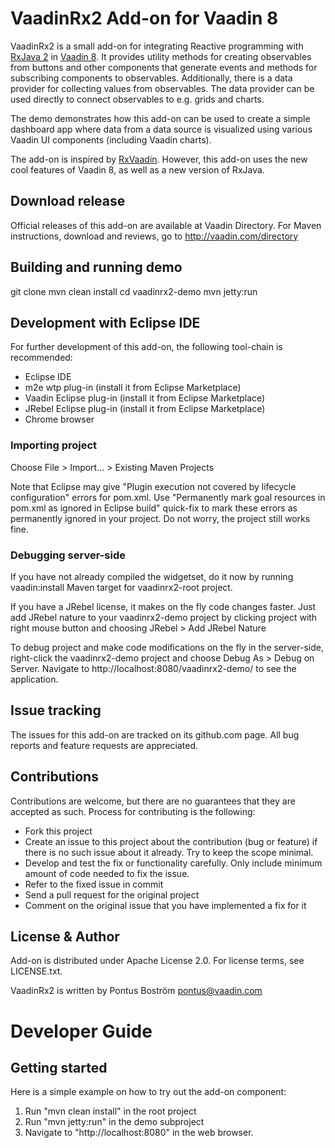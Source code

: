 # VaadinRx2 Add-on for Vaadin 8

VaadinRx2 is a small add-on for integrating Reactive programming with [RxJava 2](https://github.com/ReactiveX/RxJava) in [Vaadin 8](https://github.com/vaadin/framework). It provides utility methods for creating observables from buttons and other components that generate events and methods for subscribing components to observables. Additionally, there is a data provider for collecting values from observables. The data provider can be used directly to connect observables to e.g. grids and charts.

The demo demonstrates how this add-on can be used to create a simple dashboard app where data from a data source is visualized using various Vaadin UI components (including Vaadin charts).

The add-on is inspired by [RxVaadin](https://github.com/hezamu/RxVaadin). However, this add-on uses the new cool features of Vaadin 8, as well as a new version of RxJava.

## Download release

Official releases of this add-on are available at Vaadin Directory. For Maven instructions, download and reviews, go to http://vaadin.com/directory

## Building and running demo

git clone <url of the VaadinRx2 repository>
mvn clean install
cd vaadinrx2-demo
mvn jetty:run


## Development with Eclipse IDE

For further development of this add-on, the following tool-chain is recommended:
- Eclipse IDE
- m2e wtp plug-in (install it from Eclipse Marketplace)
- Vaadin Eclipse plug-in (install it from Eclipse Marketplace)
- JRebel Eclipse plug-in (install it from Eclipse Marketplace)
- Chrome browser

### Importing project

Choose File > Import... > Existing Maven Projects

Note that Eclipse may give "Plugin execution not covered by lifecycle configuration" errors for pom.xml. Use "Permanently mark goal resources in pom.xml as ignored in Eclipse build" quick-fix to mark these errors as permanently ignored in your project. Do not worry, the project still works fine. 

### Debugging server-side

If you have not already compiled the widgetset, do it now by running vaadin:install Maven target for vaadinrx2-root project.

If you have a JRebel license, it makes on the fly code changes faster. Just add JRebel nature to your vaadinrx2-demo project by clicking project with right mouse button and choosing JRebel > Add JRebel Nature

To debug project and make code modifications on the fly in the server-side, right-click the vaadinrx2-demo project and choose Debug As > Debug on Server. Navigate to http://localhost:8080/vaadinrx2-demo/ to see the application.



## Issue tracking

The issues for this add-on are tracked on its github.com page. All bug reports and feature requests are appreciated. 

## Contributions

Contributions are welcome, but there are no guarantees that they are accepted as such. Process for contributing is the following:
- Fork this project
- Create an issue to this project about the contribution (bug or feature) if there is no such issue about it already. Try to keep the scope minimal.
- Develop and test the fix or functionality carefully. Only include minimum amount of code needed to fix the issue.
- Refer to the fixed issue in commit
- Send a pull request for the original project
- Comment on the original issue that you have implemented a fix for it

## License & Author

Add-on is distributed under Apache License 2.0. For license terms, see LICENSE.txt.

VaadinRx2 is written by Pontus Boström <pontus@vaadin.com>

# Developer Guide

## Getting started

Here is a simple example on how to try out the add-on component:

1. Run "mvn clean install" in the root project
2. Run "mvn jetty:run" in the demo subproject
3. Navigate to "http://localhost:8080" in the web browser. 




